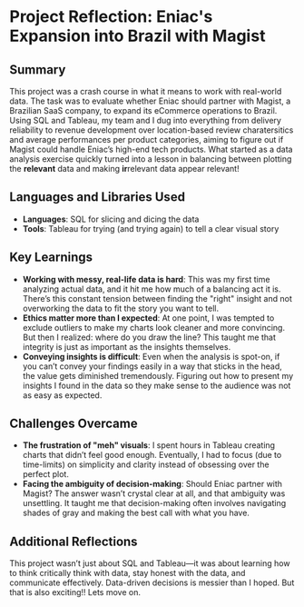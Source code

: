 # Project Reflection: Eniac's Expansion into Brazil with Magist

## Summary
This project was a crash course in what it means to work with real-world data. The task was to evaluate whether Eniac should partner with Magist, a Brazilian SaaS company, to expand its eCommerce operations to Brazil. Using SQL and Tableau, my team and I dug into everything from delivery reliability to revenue development over location-based review charatersitics and average performances per product categories, aiming to figure out if Magist could handle Eniac’s high-end tech products. What started as a data analysis exercise quickly turned into a lesson in balancing between plotting the **relevant** data and making **ir**relevant data appear relevant! 

## Languages and Libraries Used
- **Languages**: SQL for slicing and dicing the data
- **Tools**: Tableau for trying (and trying again) to tell a clear visual story

## Key Learnings
- **Working with messy, real-life data is hard**: This was my first time analyzing actual data, and it hit me how much of a balancing act it is. There’s this constant tension between finding the "right" insight and not overworking the data to fit the story you want to tell.
- **Ethics matter more than I expected**: At one point, I was tempted to exclude outliers to make my charts look cleaner and more convincing. But then I realized: where do you draw the line? This taught me that integrity is just as important as the insights themselves.
- **Conveying insights is difficult**: Even when the analysis is spot-on, if you can’t convey your findings easily in a way that sticks in the head, the value gets diminished tremendously. Figuring out how to present my insights I found in the data so they make sense to the audience was not as easy as expected.

## Challenges Overcame
- **The frustration of "meh" visuals**: I spent hours in Tableau creating charts that didn’t feel good enough. Eventually, I had to focus (due to time-limits) on simplicity and clarity instead of obsessing over the perfect plot.
- **Facing the ambiguity of decision-making**: Should Eniac partner with Magist? The answer wasn’t crystal clear at all, and that ambiguity was unsettling. It taught me that decision-making often involves navigating shades of gray and making the best call with what you have.

## Additional Reflections
This project wasn’t just about SQL and Tableau—it was about learning how to think critically think with data, stay honest with the data, and communicate effectively. Data-driven decisions is messier than I hoped. But that is also exciting!! Lets move on.
